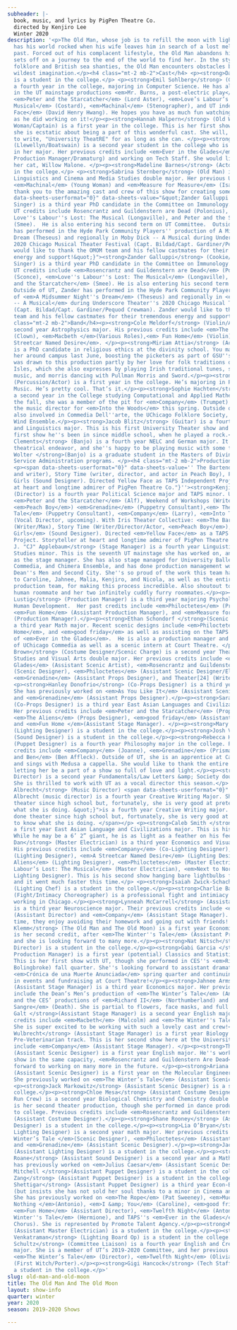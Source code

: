 ```yaml
---
subheader: |-
  book, music, and lyrics by PigPen Theatre Co.
  directed by Kenjiro Lee
  Winter 2020
description: '<p>The Old Man, whose job is to refill the moon with light every night,
  has his world rocked when his wife leaves him in search of a lost melody from their
  past. Forced out of his complacent lifestyle, the Old Man abandons his duty and
  sets off on a journey to the end of the world to find her. In the style of Celtic
  folklore and British sea shanties, the Old Man encounters obstacles beyond your
  wildest imagination.</p><h4 class="mt-2 mb-2">Cast</h4> <p><strong>Dara Weinstein</strong> (Mabelu/Butcher)
  is a student in the college.</p> <p><strong>Emil Sohlberg</strong> (Callahan/Fishmonger) is
  a fourth year in the college, majoring in Computer Science. He has also appeared
  in the UT mainstage productions <em>Mr. Burns, a post-electric play</em> (Flanders),
  <em>Peter and the Starcatcher</em> (Lord Aster), <em>Love’s Labour’s Lost: A New
  Musical</em> (Costard), <em>Machinal</em> (Stenographer), and UT independent study <em>Yellow
  Face</em> (David Henry Hwang). He hopes you have as much fun watching this show
  as he did working on it!</p><p><strong>Hannah Halpern</strong> (Old Woman/Young
  Woman/Captain) is a first year in the college. This is her first show with UT, and
  she is ecstatic about being a part of this wonderful cast. She will, however, continue
  to write, "University TheatRE" for as long as she can. </p><p><strong>Lauren Melton</strong>
  (Llewellyn/Boatswain) is a second year student in the college who is very undecided
  in her major. Her previous credits include <em>Ever in the Glades</em> (Assistant
  Production Manager/Dramaturg) and working on Tech Staff. She would like to thank
  her cat, Willow Malone. </p><p><strong>Madeline Barnes</strong> (Actor) is a student
  in the college.</p> <p><strong>Sabrina Sternberg</strong> (Old Man) is a third year
  Linguistics and Cinema and Media Studies double major. Her previous UT credits include
  <em>Machinal</em> (Young Woman) and <em>Measure for Measure</em> (Isabella). A huge
  thank you to the amazing cast and crew of this show for creating something so magical! </p><p><span
  data-sheets-userformat="0}" data-sheets-value="&quot;Zander Galluppi (Cookie/Solomon/Ghost
  Singer) is a third year PhD candidate in the Committee on Immunology. Selected past
  UT credits include Rosencrantz and Guildenstern are Dead (Polonius), Grenadine (Sconce),
  Love''s Labour''s Lost: The Musical (Longaville), and Peter and the Starcatcher
  (Smee).  He is also entering his second term on UT Committee.  Outside of UT, Zander
  has performed in the Hyde Park Community Players'' production of A Midsummer Night''s
  Dream (Theseus) and regionally in Moby Dick -- A Musical during Underscore Theater''s
  2020 Chicago Musical Theater Festival (Capt. Bildad/Capt. Gardiner/Pequod Crewman).  Zander
  would like to thank the OMOM team and his fellow castmates for their tremendous
  energy and support!&quot;}"><strong>Zander Galluppi</strong> (Cookie/Solomon/Ghost
  Singer) is a third year PhD candidate in the Committee on Immunology. Selected past
  UT credits include <em>Rosencrantz and Guildenstern are Dead</em> (Polonius), <em>Grenadine</em>
  (Sconce), <em>Love''s Labour''s Lost: The Musical</em> (Longaville), and <em>Peter
  and the Starcatcher</em> (Smee). He is also entering his second term on UT Committee.
  Outside of UT, Zander has performed in the Hyde Park Community Players'' production
  of <em>A Midsummer Night''s Dream</em> (Theseus) and regionally in <em>Moby Dick
  -- A Musical</em> during Underscore Theater''s 2020 Chicago Musical Theater Festival
  (Capt. Bildad/Capt. Gardiner/Pequod Crewman). Zander would like to thank the OMOM
  team and his fellow castmates for their tremendous energy and support!</span></p><h4
  class="mt-2 mb-2">Band</h4><p><strong>Cole Meldorf</strong> (Violin/Actor) is a
  second year Astrophysics major. His previous credits include <em>The Winter''s Tale</em>
  (Clown), <em>Macbeth </em>(Various Roles),<em> Fun Home</em> (Violin),  and <em>A
  Streetcar Named Desire</em>. </p><p><strong>Miriam Attia</strong> (Accordion/Actor)
  is a PhD candidate in religious ethics at the divinity school. You may have spotted
  her around campus last June, boosting the picketers as part of GSU''s band. She
  was drawn to this production partly by her love for folk traditions of the British
  Isles, which she also expresses by playing Irish traditional tunes, singing sea
  music, and morris dancing with Pullman Morris and Sword.</p><p><strong>Omar Shohoud</strong>
  (Percussion/Actor) is a first year in the college. He’s majoring in Physics and
  Music. He’s pretty cool. That’s it.</p><p><strong>Sophie Hachten</strong> (Piano/Actor) is
  a second year in the College studying Computational and Applied Mathematics. In
  the fall, she was a member of the pit for <em>Company</em> (Trumpet) and will be
  the music director for <em>Into the Woods</em> this spring. Outside of UT, she is
  also involved in Commedia Dell''arte, the UChicago Folklore Society, and the University
  Wind Ensemble.</p><p><strong>Jacob Blitz</strong> (Guitar) is a fourth year Philosophy
  and Linguistics major. This is his first University Theater show and in fact the
  first show he''s been in since middle school, when he played a rock.</p><p><strong>Grace
  Clements</strong> (Banjo) is a fourth year NELC and German major. It''s her first
  theatrical endeavor, and she''s happy to be playing music with some talented people!</p><p><strong>Derek
  Wolter </strong>(Banjo) is a graduate student in the Masters of Divinity and Social
  Service Administration programs. </p><h4 class="mt-2 mb-2">Production Staff</h4>
  <p><span data-sheets-userformat="0}" data-sheets-value='' The Bartender Scene (Max
  and writer), Story Time (writer, director, and actor in Peach Boy), For Colored
  Girls (Sound Designer). Directed Yellow Face as TAPS Independent Project. Storyteller
  at heart and longtime admirer of PigPen Theatre Co."}''><strong>Kenjiro Lee</strong>
  (Director) is a fourth year Political Science major and TAPS minor. UT credits:
  <em>Peter and the Starcatcher</em> (Alf), Weekend of Workshops (Writer/Director,
  <em>Peach Boy</em>) <em>Grenadine</em> (Puppetry Consultant),<em> The Winter''s
  Tale</em> (Puppetry Consultant), <em>Company</em> (Larry), <em>Into The Woods</em>
  (Vocal Director, upcoming). With Iris Theater Collective: <em>The Bartender Scene</em>
  (Writer/Max), Story Time (Writer/Director/Actor, <em>Peach Boy</em>), <em>For Colored
  Girls</em> (Sound Designer). Directed <em>Yellow Face</em> as a TAPS Independent
  Project. Storyteller at heart and longtime admirer of PigPen Theatre Co.</span></p><p><strong>Carolyn
  J. "CJ" Applebaum</strong> (Stage Manager) is a fourth year Linguistics major/Digital
  Studies minor. This is the seventh UT mainstage she has worked on, and her third
  as the stage manager. She has also stage managed for University Ballet, UChicago
  Commedia, and Chimera Ensemble, and has done production management work for the
  Dean''s Men and Second City. She''s so proud of the work this team has done--shoutout
  to Caroline, Jahnee, Malia, Kenjiro, and Nicola, as well as the entire cast and
  production team, for making this process incredible. Also shoutout to her one fantastic
  human roommate and her two infinitely cuddly furry roommates.</p><p><strong>Nicola
  Lustig</strong> (Production Manager) is a third year majoring Psychology and Comparative
  Human Development.  Her past credits include <em>Philoctetes</em> (Production Manager),
  <em>Fun Home</em> (Assistant Production Manager), and <em>Measure for Measure</em>
  (Production Manager).</p><p><strong>Ethan Schondorf </strong>(Scenic Designer) is
  a third year Math major. Recent scenic designs include <em>Philoctetes</em>, <em>Fun
  Home</em>, and <em>good friday</em> as well as assisting on the TAPS Pro-Show production
  of <em>Ever in the Glades</em>.  He is also a production manager and ensemble member
  of UChicago Commedia as well as a scenic intern at Court Theatre. </p><p><strong>Rea
  Brown</strong> (Costume Designer/Scenic Charge) is a second year Theater &amp; Performance
  Studies and Visual Arts double major. Her previous credits include <em>Ever In The
  Glades</em> (Assistant Scenic Artist), <em>Rosencrantz and Guildenstern Are Dead</em>
  (Scenic Designer), <em>Philoctetes</em> (Assistant Scenic Designer/Electrician),
  <em>Grenadine</em> (Assistant Props Designer), and Theater[24] (Writer/Designer).</p>
  <p><strong>Hanley Donofrio</strong> (Co-Props Designer) is a third year in the college.
  She has previously worked on <em>As You Like It</em> (Assistant Scenic Designer)
  and <em>Grenadine</em> (Assistant Props Designer).</p><p><strong>Sara Everson</strong>
  (Co-Props Designer) is a third year East Asian Languages and Civilizations major.
  Her previous credits include <em>Peter and the Starcatcher</em> (Props Designer),
  <em>The Aliens</em> (Props Designer), <em>good friday</em> (Assistant Stage Manager)
  and <em>Fun Home </em>(Assistant Stage Manager). </p><p><strong>Mary Mouton</strong>
  (Lighting Designer) is a student in the college.</p><p><strong>Josh Villers</strong>
  (Sound Designer) is a student in the college.</p><p><strong>Rebecca Husk</strong>
  (Puppet Designer) is a fourth year Philosophy major in the college. Past acting
  credits include <em>Company</em> (Joanne), <em>Grenadine</em> (Prismatic), and <em>Matt
  and Ben</em> (Ben Affleck). Outside of UT, she is an apprentice at Cabinet of Curiosity
  and sings with Medusa a cappella. She would like to thank the entire OMOM team for
  letting her be a part of a show so full of love and light.</p><p><strong>Kim Vance</strong> (Vocal
  Director) is a second year Fundamentals/Law Letters &amp; Society double major.
  She is thrilled to work with UT as a vocal director this season.</p> <p><strong>Rosie
  Albrecht</strong> (Music Director) <span data-sheets-userformat="0}" data-sheets-value="&quot;Rosie
  Albrecht (music director) is a fourth year Creative Writing Major. She hasn''t done
  theater since high school but, fortunately, she is very good at pretending to know
  what she is doing. &quot;}">is a fourth year Creative Writing major. She hasn''t
  done theater since high school but, fortunately, she is very good at pretending
  to know what she is doing. </span></p> <p><strong>Caleb Smith </strong>(Choreographer) is
  a first year East Asian Language and Civilizations major. This is his first UT credit.
  While he may be a 6’ 2” giant, he is as light as a feather on his feet.</p><p><strong>Fred
  Dan</strong> (Master Electrician) is a third year Economics and Visual Arts major.
  His previous credits include <em>Company</em> (Co-Lighting Designer), <em>Fun Home</em>
  (Lighting Designer), <em>A Streetcar Named Desire</em> (Lighting Designer), <em>The
  Aliens</em> (Lighting Designer), <em>Philoctetes</em> (Master Electrician), <em>Love’s
  Labour’s Lost: The Musical</em> (Master Electrician), <em>Next to Normal </em>(Assistant
  Lighting Designer). This is his second show hanging bare lightbulbs from the cats
  and it went much faster this time.</p> <p><strong>Isaiah Zwick-Schachter</strong>
  (Lighting Chef) is a student in the college.</p><p><strong>Charlie Baker</strong>
  (Fight/Intimacy Choreographer) is a professional fight and intimiacy choreographer
  working in Chicago.</p><p><strong>Lynneah McCarrell</strong> (Assistant Director)
  is a third year Neuroscience major. Their previous credits include <em>Eurydice</em>
  (Assistant Director) and <em>Company</em> (Assistant Stage Manager). In their free
  time, they enjoy avoiding their homework and going out with friends! </p><p><strong>Reese
  Klemm</strong> (The Old Man and The Old Moon) is a first year Economics major. This
  is her second credit, after <em>The Winter''s Tale</em> (Assistant Production Manager),
  and she is looking forward to many more.</p><p><strong>Nat Nitsch</strong> (Assistant Music
  Director) is a student in the college.</p><p><strong>Gabi Garcia </strong>(Assistant
  Production Manager) is a first year (potential) Classics and Statistics double major.
  This is her first show with UT, though she performed in CES''s <em>Richard II</em> (Henry
  Bolingbroke) fall quarter. She''s looking forward to assistant dramaturg-ing on
  <em>Crónica de una Muerte Anunciada</em> spring quarter and continuing her work
  in events and fundraising at Court Theatre!</p><p><strong>Jahnee Armstead</strong>
  (Assistant Stage Manager) is a third year Economics major. Her previous credits
  include the Dean’s Men’s production of <em>The Winter’s Tale</em> (Antigonus/Autolycus),
  and the CES’ productions of <em>Richard II</em> (Northumberland) and <em>Bodas de
  Sangre</em> (Death). She is partial to flowers, face masks, and full moons. </p><p><strong>Caroline
  Galt </strong>(Assistant Stage Manager) is a second year English major. Her previous
  credits include <em>Macbeth</em> (Malcolm) and <em>The Winter''s Tale </em>(Camillo).
  She is super excited to be working with such a lovely cast and crew!</p><p><strong>Malia
  Wulbrecht</strong> (Assistant Stage Manager) is a first year Biology major on a
  Pre-Veterinarian track. This is her second show here at the University - her credits
  include <em>Company</em> (Assistant Stage Manager). </p><p><strong>Thomas Nielsen</strong>
  (Assistant Scenic Designer) is a first year English major. He''s worked on one previous
  show in the same capacity, <em>Rosencrantz and Guildenstern Are Dead</em>, and looks
  forward to working on many more in the future. </p><p><strong>Ariana Baginski</strong>
  (Assistant Scenic Designer) is a first year on the Molecular Engineering track.
  She previously worked on <em>The Winter’s Tale</em> (Assistant Scenic Designer).</p>
  <p><strong>Jack Markowitz</strong> (Assistant Scenic Designer) is a student in the
  college.</p><p><strong>Chloe Mesa</strong> (Assistant Costume Designer/Wardrobe
  Run Crew) is a second year Biological Chemistry and Chemistry double major. This
  is her second theater production, though she performed in dance productions prior
  to college. Previous credits include <em>Rosencrantz and Guildenstern Are Dead</em>
  (Assistant Costume Designer).</p><p><strong>Shane Rooney</strong> (Assistant Costume
  Designer) is a student in the college.</p><p><strong>Lia O’Bryan</strong> (Assistant
  Lighting Designer) is a second year math major. Her previous credits include <em>The
  Winter’s Tale </em>(Scenic Designer), <em>Philoctetes</em> (Assistant Scenic Designer),
  and <em>Grenadine</em> (Assistant Scenic Designer).</p><p><strong>Jack Chen</strong>
  (Assistant Lighting Designer) is a student in the college.</p><p><strong>Arielle
  Roane</strong> (Assistant Sound Designer) is a second year and a Math major. She
  has previously worked on <em>Julius Caesar</em> (Assistant Scenic Designer).</p><p><strong>Ah''Shaiyah
  Mitchell </strong>(Assistant Puppet Designer) is a student in the college.</p> <p><strong>Brandon
  Zang</strong> (Assistant Puppet Designer) is a student in the college.</p><p><strong>Shreya
  Shettigar</strong> (Assistant Puppet Designer) is a third year Econ-Business major
  (but insists she has not sold her soul thanks to a minor in Cinema and Media Studies).
  She has previously worked on <em>The Rope</em> (Pat Sweeney), <em>Much Ado About
  Nothing </em>(Antonio), <em>I &amp; You</em> (Caroline), <em>good friday</em> (Natalie),
  <em>Fun Home</em> (Assistant Director), <em>Twelfth Night</em> (Antonio), <em>The
  Winter''s Tale</em> (Hermione), and TAPS''s <em>Ever in the Glades</em> (Female
  Chorus). She is represented by Promote Talent Agency.</p><p><strong>Marly Santora</strong>
  (Assistant Master Electrician) is a student in the college.</p><p><strong>Arjun
  Venkatraman</strong> (Lighting Board Op) is a student in the college.</p><p><strong>Claire
  Schultz</strong> (Committee Liaison) is a fourth year English and Creative Writing
  major. She is a member of UT’s 2019-2020 Committee, and her previous credits include
  <em>The Winter’s Tale</em> (Director), <em>Twelfth Night</em> (Olivia), and <em>Macbeth</em>
  (First Witch/Porter).</p><p><strong>Gigi Hancock</strong> (Tech Staff Liaison) is
  a student in the college.</p>'
slug: old-man-and-old-moon
title: The Old Man And The Old Moon
layout: show-info
quarter: winter
year: 2020
season: 2019-2020 Shows

---
```

